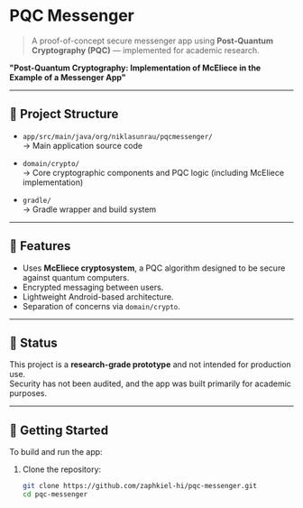 # PQC Messenger

> A proof-of-concept secure messenger app using **Post-Quantum Cryptography (PQC)** — implemented for academic research.
> 
**"Post-Quantum Cryptography: Implementation of McEliece in the Example of a Messenger App"**

---

## 📌 Project Structure

- `app/src/main/java/org/niklasunrau/pqcmessenger/`  
  → Main application source code

- `domain/crypto/`  
  → Core cryptographic components and PQC logic (including McEliece implementation)

- `gradle/`  
  → Gradle wrapper and build system

---

## 🔐 Features

- Uses **McEliece cryptosystem**, a PQC algorithm designed to be secure against quantum computers.
- Encrypted messaging between users.
- Lightweight Android-based architecture.
- Separation of concerns via `domain/crypto`.

---

## 🧪 Status

This project is a **research-grade prototype** and not intended for production use.  
Security has not been audited, and the app was built primarily for academic purposes.

---

## 🚀 Getting Started

To build and run the app:

1. Clone the repository:
   ```bash
   git clone https://github.com/zaphkiel-hi/pqc-messenger.git
   cd pqc-messenger
  
